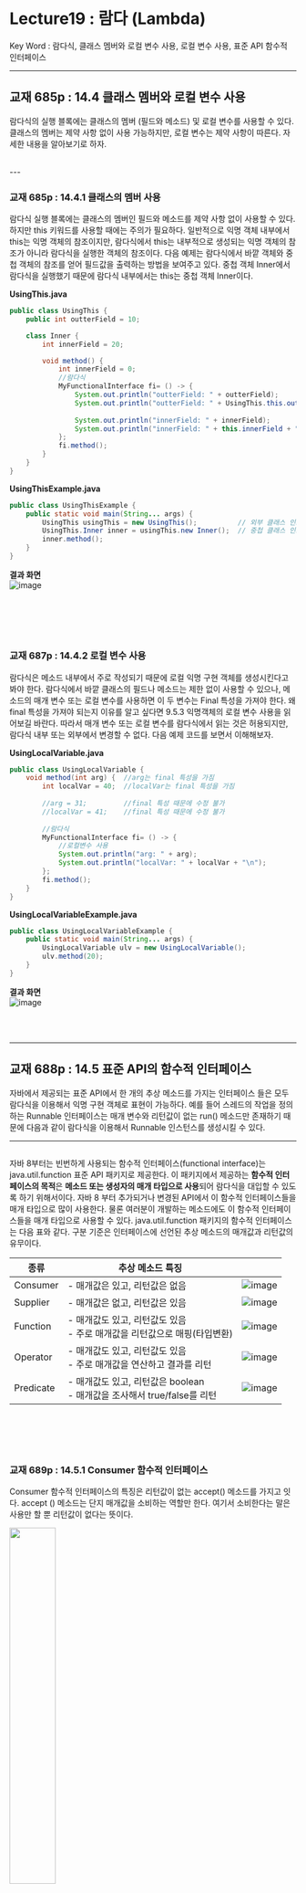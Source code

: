 # Lecture19 : 람다 (Lambda)
Key Word : 람다식, 클래스 멤버와 로컬 변수 사용, 로컬 변수 사용, 표준 API 함수적 인터페이스

<hr/>


 ## 교재 685p : 14.4 클래스 멤버와 로컬 변수 사용   
     
 람다식의 실행 블록에는 클래스의 멤버 (필드와 메소드) 및 로컬 변수를 사용할 수 있다. 클래스의 멤버는 제약 사항 없이 사용 가능하지만, 로컬 변수는 제약 사항이 따른다. 자세한 내용을 알아보기로 하자.   
   

<br/>
---
 
 ### 교재 685p : 14.4.1 클래스의 멤버 사용   
       
 람다식 실행 블록에는 클래스의 멤버인 필드와 메소드를 제약 사항 없이 사용할 수 있다. 하지만 this 키워드를 사용할 때에는 주의가 필요하다. 일반적으로 익명 객체 내부에서 this는 익명 객체의 참조이지만, 람다식에서 this는 내부적으로 생성되는 익명 객체의 참조가 아니라 람다식을 실행한 객체의 참조이다. 다음 예제는 람다식에서 바깥 객체와 중첩 객체의 참조를 얻어 필드값을 출력하는 방법을 보여주고 있다. 중첩 객체 Inner에서 람다식을 실행했기 때문에 람다식 내부에서는 this는 중첩 객체 Inner이다.   
    
**UsingThis.java**
```java
public class UsingThis {
	public int outterField = 10;

	class Inner {
		int innerField = 20;

		void method() {
			int innerField = 0;
			//람다식
			MyFunctionalInterface fi= () -> {
				System.out.println("outterField: " + outterField);
				System.out.println("outterField: " + UsingThis.this.outterField + "\n");
				
				System.out.println("innerField: " + innerField);
				System.out.println("innerField: " + this.innerField + "\n");
			};
			fi.method();
		}
	}
}
```

**UsingThisExample.java**
```java
public class UsingThisExample {
	public static void main(String... args) {
		UsingThis usingThis = new UsingThis();			// 외부 클래스 인스턴스 생성
		UsingThis.Inner inner = usingThis.new Inner();	// 중첩 클래스 인스턴스 생성
		inner.method();
	}
}
```
   
**결과 화면**   
![image](https://user-images.githubusercontent.com/84966961/124049824-45e9f280-da54-11eb-8e69-356c160e39f1.png)


<br/><br/>
---
 
 ### 교재 687p : 14.4.2 로컬 변수 사용   
   
 람다식은 메소드 내부에서 주로 작성되기 때문에 로컬 익명 구현 객체를 생성시킨다고 봐야 한다. 람다식에서 바깥 클래스의 필드나 메소드는 제한 없이 사용할 수 있으나, 메소드의 매개 변수 또는 로컬 변수를 사용하면 이 두 변수는 Final 특성을 가져야 한다. 왜 final 특성을 가져야 되는지 이유를 알고 싶다면 9.5.3 익명객체의 로컬 변수 사용을 읽어보길 바란다. 따라서 매개 변수 또는 로컬 변수를 람다식에서 읽는 것은 허용되지만, 람다식 내부 또는 외부에서 변경할 수 없다. 다음 예제 코드를 보면서 이해해보자.   
   
   
**UsingLocalVariable.java**
```java
public class UsingLocalVariable {
	void method(int arg) {  //arg는 final 특성을 가짐
		int localVar = 40; 	//localVar는 final 특성을 가짐
		
		//arg = 31;  		//final 특성 때문에 수정 불가
		//localVar = 41; 	//final 특성 때문에 수정 불가
        
		//람다식
		MyFunctionalInterface fi= () -> {
			//로컬변수 사용
			System.out.println("arg: " + arg); 
			System.out.println("localVar: " + localVar + "\n");
		};
		fi.method();
	}
}
```

**UsingLocalVariableExample.java**
```java
public class UsingLocalVariableExample {
	public static void main(String... args) {
		UsingLocalVariable ulv = new UsingLocalVariable();
		ulv.method(20);
	}
}
```

**결과 화면**   
![image](https://user-images.githubusercontent.com/84966961/124049853-5306e180-da54-11eb-8560-9ea46b9a792d.png)





<br/><br/>
<hr/>

 ## 교재 688p : 14.5 표준 API의 함수적 인터페이스    
   
 자바에서 제공되는 표준 API에서 한 개의 추상 메소드를 가지는 인터페이스 들은 모두 람다식을 이용해서 익명 구현 객체로 표현이 가능하다. 예를 들어 스레드의 작업을 정의하는 Runnable 인터페이스는 매개 변수와 리턴값이 없는 run() 메소드만 존재하기 때문에 다음과 같이 람다식을 이용해서 Runnable 인스턴스를 생성시킬 수 있다.   
   
****
```java

```
   
 자바 8부터는 빈번하게 사용되는 함수적 인터페이스(functional interface)는 java.util.function 표준 API 패키지로 제공한다. 이 패키지에서 제공하는 **함수적 인터페이스의 목적**은 **메소드 또는 생성자의 매개 타입으로 사용**되어 람다식을 대입할 수 있도록 하기 위해서이다. 자바 8 부터 추가되거나 변경된 API에서 이 함수적 인터페이스들을 매개 타입으로 많이 사용한다. 물론 여러분이 개발하는 메소드에도 이 함수적 인터페이스들을 매개 타입으로 사용할 수 있다. java.util.function 패키지의 함수적 인터페이스는 다음 표와 같다. 구분 기준은 인터페이스에 선언된 추상 메소드의 매개값과 리턴값의 유무이다.

| 종류 | 추상 메소드 특징 |   |
|---------|----------|---------|
| Consumer | - 매개값은 있고, 리턴값은 없음 | ![image](https://user-images.githubusercontent.com/84966961/124051115-d295b000-da56-11eb-9719-df201b6eb39d.png) |
| Supplier | - 매개값은 없고, 리턴값은 있음 | ![image](https://user-images.githubusercontent.com/84966961/124051502-9282fd00-da57-11eb-876e-d110be2ff3ab.png) |
| Function | - 매개값도 있고, 리턴값도 있음<br> - 주로 매개값을 리턴값으로 매핑(타입변환) | ![image](https://user-images.githubusercontent.com/84966961/124051490-8f880c80-da57-11eb-812a-3ab2e8c37dc4.png) |
| Operator | - 매개값도 있고, 리턴값도 있음<br> - 주로 매개값을 연산하고 결과를 리턴 | ![image](https://user-images.githubusercontent.com/84966961/124051516-99aa0b00-da57-11eb-897c-d9c51b458e9b.png) |
| Predicate | - 매개값도 있고, 리턴값은 boolean<br> - 매개값을 조사해서 true/false를 리턴 | ![image](https://user-images.githubusercontent.com/84966961/124051524-9d3d9200-da57-11eb-938b-d51acd1dc484.png) |




<br/><br/>
---

 ### 교재 689p : 14.5.1 Consumer 함수적 인터페이스    
   
 Consumer 함수적 인터페이스의 특징은 리턴값이 없는 accept() 메소드를 가지고 잇다. accept () 메소드는 단지 매개값을 소비하는 역할만 한다. 여기서 소비한다는 말은 사용만 할 뿐 리턴값이 없다는 뜻이다.   
   
<img src="https://user-images.githubusercontent.com/84966961/124051115-d295b000-da56-11eb-9719-df201b6eb39d.png" width="40%">   
   
 매개 변수의 타입과 수에 따라서 아래와 같은 Consumer들이 있다.     
   
 인터페이스명 | 추상 메소드 | 설명
--------|--------|---
Consumer | void accept(T t) | 객체 T를 받아 소비
BiConsumer<T, U> | void accept(T t, U u) | 객체 T와 U를 받아 소비
DoubleConsumer | void accept(double value) | double 값을 받아 소비
IntConsumer | void accept(int value) | int값을 받아 소비
LongConsumer | void accept(long value) | long 값을 받아 소비
ObjDoubleConsumer | void accept(T t, double value) | 객체 T와 double 값을 받아 소비
ObjIntConsumer | void accept(T t, int value) | 객체 T와 int 값을 받아 소비
ObjLongConsumer | void accept(T t, long value) | 객체 T와 long 값을 받아 소비
    
 `Consumer<T>` 인터페이스를 타겟 타입으로 하는 람다식은 다음과같이 작성할 수 있다. accept() 메소드는 매개값으로 T 객체 하나를 가지므로 람다식도 한 개의 매개 변수를 사용한다. 타입 파라미터 T에 String이 대입되었기 때문에 람다식의 t 매개 변수 타입은 String이 된다.   

```java
 Consumer<String> consumer = t -> { t를 소비하는 실행문 };
```
   

#### 예제
   
**ConsumerExample.java**
```java
public class ConsumerExample {
	public static void main(String[] args) {
		Consumer<String> consumer = t -> System.out.println(t + "8");
		consumer.accept("java");
		
		BiConsumer<String, String> bigConsumer = (t, u) -> System.out.println(t + u);
		bigConsumer.accept("Java", "8");
		
		DoubleConsumer doubleConsumer = d -> System.out.println("Java" + d);
		doubleConsumer.accept(8.0);
		
		ObjIntConsumer<String> objIntConsumer = (t, i) -> System.out.println(t + i);
		objIntConsumer.accept("Java", 8);
	}
}

```



<br/><br/>
---

 ### 교재 692p : 14.5.2 Supplier 함수적 인터페이스    
   
 Supplier 함수적 인터페이스의 특징은 매개 변수가 없고 리턴값이 있는 getXXX() 메소드를 가지고 있다. 이 메소드들은 실행 후 호출한 곳으로 데이터를 리턴(공급)하는 역할을 한다.   
   
<img src="https://user-images.githubusercontent.com/84966961/124051502-9282fd00-da57-11eb-876e-d110be2ff3ab.png" width="40%">   
   
리턴 타입에 따라서 아래와 같은 Supplier 함수적 인터페이스들이 있다.

인터페이스명 | 추상 메소드 | 설명
-------|--------|---
Supplier | T.get() | T 객체를 리턴
BooleanSupplier | boolean getAsBoolean() | boolean 값을 리턴
DoubleSupplier | double getAsDouble() | double 값을 리턴
IntSupplier | int getAsInt() | int 값을 리턴
LongSupplier | long getAsLong() | long 값을 리턴



#### 예제
   
**SupplierExample.java**
```java
public class SupplierExample {
	public static void main(String[] args) {
		IntSupplier intSupplier = () -> {
			int num = (int) (Math.random() * 6) + 1;
			return num;
		};
		
		int num = intSupplier.getAsInt();			// 1 ~ 6 랜덤 리턴
		System.out.println("눈의 수: " + num);		
	}
}
```







<br/><br/>
---

 ### 교재 693p : 14.5.3 Function 함수적 인터페이스    
   
 Function 함수적 인터페이스의 특징은 매개값과 리턴값이 있는 applyXXX() 메소드를 가지고 있다. 이 메소드 들은 매개값을 리턴값으로 매핑(타입 변환)하는 역할을 한다.   
    
<img src="https://user-images.githubusercontent.com/84966961/124051490-8f880c80-da57-11eb-812a-3ab2e8c37dc4.png" width="40%">   
   
 매개 변수 타입과 리턴 타입에 따라서 아래와 같은 Function 함수적 인터페이스들이 있다.
   
인터페이스명 | 추상메서드 | 설명
-------|-------|---
Function<T,R> | R apply(T t) | 객체 T를 객체 R로 매핑
BiFunction<T,U,R> | R apply(T t, U u) | 객체 T와 U를 객체 R로 매핑
DoubleFunction | R apply(double val) | double 를 객체 R로 매핑
IntFunction | R apply(int val) | int 를 객체 R로 매핑
IntToDoubleFunction | double applyAsdouble(int val) | int를 double로 매핑
IntToLongFunction | long applyAsLong(int val) | int를 long로 매핑
LongToDoubleFunction | double applyAsdouble(long val) | long을 double로 매핑
LongToIntFunction | int applyAsInt(long val) | long을 int로 매핑
ToDoubleBiFunction<T,U> | double applyAsDouble(T t, U u) | 객체 T와 U를 double 로 매핑
ToDoubleFunction | double applyAsdouble(T t) | 객체 T를 double로 매핑
ToIntBiFunction<T,U> | int applyAsInt(T t, U u) | 객체 T와 U를 int로 매핑
ToIntFunction | int applyAsInt(T t) | 객체 T를 int로 매핑
ToLongBiFunction<T,U> | long applyAsLong(T t, U u) | 객체 T와 U를 long으로 매핑
ToLongFunction | long applyAsLong(T t) | 객체 T를 long으로 매핑

**ArrayList**   
 최초 생성시 10개이며 부족할 경우 늘어남. 하지만 이 예제에서는 크기를 고정하여 사용하고 내용을 추가하여 사용할 수 없도록 ArrayList를 사용하는 식이다.   
   
 `Function<T,R>` 인터페이스를 타겟 타입으로 하는 람다식은 다음과 같이 작성할 수 있다. apply() 메소드는 매개값으로 T 객체 하나를 가지므로 람다식도 한 개의 매개 변수를 사용한다. 그리고 apply() 메소드의 리턴타입이 R이므로 람다식 중괄호 {}의 리턴값은 R 객체가 된다. T가 Student 타입이고 R이 String 타입이므로 t 매개 변수 타입은 Student가 되고, 람다식의 중괄호 {}는 String을 리턴해야 한다. t.getName()은 Student 객체의 getName()메소드를 호출해서 학생 이름(String)을 얻는다. return문만 있을 경우 중괄호 {}와 return문은 생략할 수 있다는 것을 이미 배웟다. 다음 코드는 Student 객체를 학생 이름(String)으로 매핑하는 것이다.    
  
```java
Function<Student, String> function = t -> { return t.getName(); };
또는
Function<Student, String> function = t -> t.getName();
```
   
 `ToIntFunction<T>` 인터페이스를 타겟 타입으로 하는 람다식은 다음과 같이 작성할 수 있다. applyAsInt() 메소드는 매개값으로 T 객체 하나를 가지므로 람다식도 한 개의 매개 변수를 사용한다. 그리고 applyAsInt() 메소드의 리턴타입이 int 이므로 람다식 중괄호 {}의 리턴값은 int가 된다. T가 Student 타입이므로 t 매개 변수 타입은 Student가 된다. t.getScore()는 Student 객체의 getScore() 메소드를 호출해서 학생 점수 (int)를 얻는다. 다음 코드는 Student 객체를 학생 점수(int)로 매핑하는 것이라고 볼 수 있다.   
 

```java
ToIntFunction<Student> function = t -> {return t.getScore();}
또는
ToIntFunction<Student> function = t -> t.getScore();
```

#### 예제

 다음 예제는 List에 저장된 학생 객체를 하나씩 꺼내서 이름과 점수를 출력한다. FunctionExample1의 `ToIntFunction<Student>` 매개 변수를 가지고 있으므로 이 메소드들을 호출할 때 매개값으로 람다식을 사용할 수 있다.   

 람다식이 등장하면서 함수 자체를 매개 변수 값으로 사용할 수 있게 되었다. (Function은 함수에서 리턴값이 나오므로 그것을 매개변수로 사용한다.)
`public static void printString(Function<Student, String> function)` 단순히 Student를 String으로 매핑(타입 변환)을 해주는 역할이다.



**FunctionExample1.java**
```java
package function;

import java.util.Arrays;
import java.util.List;
import java.util.function.Function;
import java.util.function.ToIntFunction;

public class FunctionExample1 {
	private static List<Student> list = Arrays.asList(
		new Student("홍길동", 90, 96),
		new Student("신용권", 95, 93)
	);
	
	public static void printString(Function<Student, String> function) { // 매
		for(Student student : list) {
			System.out.print(function.apply(student) + " ");
		}
		System.out.println();
	}
	
	public static void printInt(ToIntFunction<Student> function) {
		for(Student student : list) {
			System.out.print(function.applyAsInt(student) + " ");
		}
		System.out.println();
	}
	
	public static void main(String[] args) {
		System.out.println("[학생 이름]");
		printString( t -> t.getName() );
		
		System.out.println("[영어 점수]");
		printInt( t -> t.getEnglishScore() );
		
		System.out.println("[수학 점수]");
		printInt( t -> t.getMathScore() );
	}
}
```

다음 예제는 List에 저장된 학생 객체를 하나씩 꺼내어 영어 점수와 수학 점수의 평균값을 산출한다. 

 향상된 for문을 이용해서 해당 점수의 평균을 낸다.

**FunctionExample2.java**
```java
public class FunctionExample2 {
	private static List<Student> list = Arrays.asList(
		new Student("홍길동", 90, 96),
		new Student("신용권", 95, 93)
	);
	
	private static List<Student> list2 = Arrays.asList(
			new Student("조영민", 100, 97),
			new Student("음동원", 95, 93)
		);
		
	public static double avg(List<Student> list, ToIntFunction<Student> function) {		// 향상된 포문을 돌면서 총 점수 구함.
		int sum = 0;
		for(Student student : list) {
			sum += function.applyAsInt(student);
		}
		double avg = (double) sum / list.size();
		return avg;
	}
	
	public static void main(String[] args) {
		double englishAvg = avg(list, s -> s.getEnglishScore() );
		System.out.println("1반 영어 평균 점수: " + englishAvg);
		
		double englishAvg2 = avg(list2, s -> s.getEnglishScore() );
		System.out.println("2반 영어 평균 점수: " + englishAvg2);
		
		double mathAvg = avg(list, s -> s.getMathScore() );
		System.out.println("수학 평균 점수: " + mathAvg);
	}
}
```

#### 반의 학생별 평균 점수 구하기
   
 반의 학생별 평균 점수도 구해보고 싶어서 다음과 같이 연습삼아 작성해보았다.   
   
```java
public class FunctionExample2 {
	private static List<Student> list = Arrays.asList(
		new Student("홍길동", 90, 96),
		new Student("신용권", 95, 93)
	);
	
	private static List<Student> list2 = Arrays.asList(
			new Student("조영민", 100, 97),
			new Student("음동원", 95, 93)
		);
		
	public static double avg(List<Student> list, ToIntFunction<Student> function) {		// 향상된 포문을 돌면서 총 점수 구함.
		int sum = 0;
		for(Student student : list) {
			sum += function.applyAsInt(student);
		}
		double avg = (double) sum / list.size();
		return avg;
	}
	
	public static void groupAvg(List<Student> list) {
		int sum = 0;
		for (int i = 0; i < list.size(); i++) {
			Student s = list.get(i);
			int avg = (s.getEnglishScore() + s.getMathScore())/2;
			System.out.println((i+1) + "번 학생 " +s.getName()+"의 평균 점수 : " + avg);
		}
		
	}
	
	public static void main(String[] args) {
		double englishAvg = avg(list, s -> s.getEnglishScore() );
		System.out.println("1반 영어 평균 점수: " + englishAvg);
		
		double englishAvg2 = avg(list2, s -> s.getEnglishScore() );
		System.out.println("2반 영어 평균 점수: " + englishAvg2);
		
		double mathAvg = avg(list, s -> s.getMathScore() );
		System.out.println("수학 평균 점수: " + mathAvg);
		
		System.out.println("");
		System.out.println("1반 학생별 평균");
		groupAvg(list);
	}
}
```


<br/><br/>
---

















